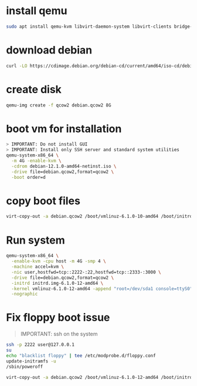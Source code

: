# install qemu
```bash
sudo apt install qemu-kvm libvirt-daemon-system libvirt-clients bridge-utils libguestfs-tools
```

# download debian
```bash
curl -LO https://cdimage.debian.org/debian-cd/current/amd64/iso-cd/debian-12.1.0-amd64-netinst.iso
```

# create disk
```bash
qemu-img create -f qcow2 debian.qcow2 8G
```

# boot vm for installation
```bash
> IMPORTANT: Do not install GUI
> IMPORTANT: Install only SSH server and standard system utilities
qemu-system-x86_64 \
  -m 4G -enable-kvm \
  -cdrom debian-12.1.0-amd64-netinst.iso \
  -drive file=debian.qcow2,format=qcow2 \
  -boot order=d
```

# copy boot files
```bash
virt-copy-out -a debian.qcow2 /boot/vmlinuz-6.1.0-10-amd64 /boot/initrd.img-6.1.0-10-amd64 .
```

# Run system
```bash
qemu-system-x86_64 \
  -enable-kvm -cpu host -m 4G -smp 4 \
  -machine accel=kvm \
  -nic user,hostfwd=tcp::2222-:22,hostfwd=tcp::2333-:3000 \
  -drive file=debian.qcow2,format=qcow2 \
  -initrd initrd.img-6.1.0-12-amd64 \
  -kernel vmlinuz-6.1.0-12-amd64 -append "root=/dev/sda1 console=ttyS0" \
  -nographic
```

# Fix floppy boot issue
> IMPORTANT: ssh on the system
```bash
ssh -p 2222 user@127.0.0.1
su
echo "blacklist floppy" | tee /etc/modprobe.d/floppy.conf
update-initramfs -u
/sbin/poweroff

virt-copy-out -a debian.qcow2 /boot/vmlinuz-6.1.0-12-amd64 /boot/initrd.img-6.1.0-12-amd64 .
```

